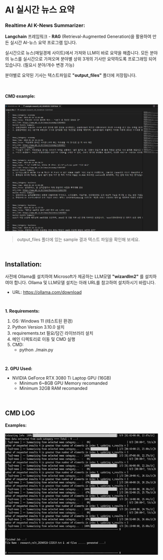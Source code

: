 # AI 실시간 뉴스 요약
### Realtime AI K-News Summarizer:

**Langchain** 프레임워크 - **RAG** (Retrieval-Augmented Generation)을 활용하여 만든 실시간 AI-뉴스 요약 프로그램 입니다.

실시간으로 뉴스(매일경제 사이트)에서 가져와 LLM이 바로 요약을 해줍니다.
모든 분야의 뉴스를 실시간으로 가져오며 분야별 상위 3개의 기사만 요약하도록 프로그래밍 되어 있습니다. (필요시 분야/개수 변경 가능)

분야별로 요약된 기사는 텍스트파일로 **"output_files"** 폴더에 저장됩니다. 

<br>

#### CMD example:

![결과 예시](./samples/example_output.png)
 > output_files 폴더에 있는 sample 결과 텍스트 파일을 확인해 보세요.


<br>




## Installation:
사전에 Ollama를 설치하여 Microsoft가 제공하는 LLM모델 **"wizardlm2"** 를 설치하여야 합니다. Ollama 및 LLM모델 설치는 아래 URL를 참고하여 설치하시기 바랍니다.
- URL: https://ollama.com/download

<br>


**1. Requirements:**
1. OS: Windows 11 (테스트된 환경) 
2. Python Version 3.10.0 설치
3. requirements.txt 필요/담긴 라이브러리 설치
4. 메인 디렉토리로 이동 및 CMD 실행
5. CMD:
    - python ./main.py

<br>

**2. GPU Used:**
- NVIDIA GeForce RTX 3080 Ti Laptop GPU (16GB)
  - Minimum 6~8GB GPU Memory recomanded
  - Minimum 32GB RAM recomanded



<br>



## CMD LOG

#### Examples:


<img src="./samples/cmd_log.png" width="700" height="400"/>
